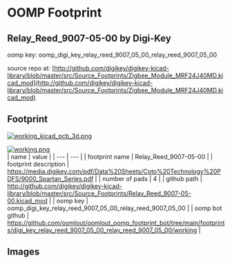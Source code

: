 # OOMP Footprint  
## Relay_Reed_9007-05-00  by Digi-Key  
  
oomp key: oomp_digi_key_relay_reed_9007_05_00_relay_reed_9007_05_00  
  
source repo at: [http://github.com/digikey/digikey-kicad-library/blob/master/src/Source_Footprints/Zigbee_Module_MRF24J40MD.kicad_mod](http://github.com/digikey/digikey-kicad-library/blob/master/src/Source_Footprints/Zigbee_Module_MRF24J40MD.kicad_mod)  
## Footprint  
  
[![working_kicad_pcb_3d.png](working_kicad_pcb_3d_600.png)](working_kicad_pcb_3d.png)  
  
[![working.png](working_600.png)](working.png)  
| name | value | 
| --- | --- | 
| footprint name | Relay_Reed_9007-05-00 | 
| footprint description | https://media.digikey.com/pdf/Data%20Sheets/Coto%20Technology%20PDFS/9000_Spartan_Series.pdf | 
| number of pads | 4 | 
| github path | http://github.com/digikey/digikey-kicad-library/blob/master/src/Source_Footprints/Relay_Reed_9007-05-00.kicad_mod | 
| oomp key | oomp_digi_key_relay_reed_9007_05_00_relay_reed_9007_05_00 | 
| oomp bot github | https://github.com/oomlout/oomlout_oomp_footprint_bot/tree/main/footprints/digi_key_relay_reed_9007_05_00_relay_reed_9007_05_00/working | 
## Images  
